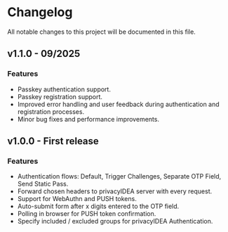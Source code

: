 # Changelog

All notable changes to this project will be documented in this file.

## v1.1.0 - 09/2025

### Features

- Passkey authentication support.
- Passkey registration support.
- Improved error handling and user feedback during authentication and registration processes.
- Minor bug fixes and performance improvements.

## v1.0.0 - First release

### Features

- Authentication flows: Default, Trigger Challenges, Separate OTP Field, Send Static Pass.
- Forward chosen headers to privacyIDEA server with every request.
- Support for WebAuthn and PUSH tokens.
- Auto-submit form after x digits entered to the OTP field.
- Polling in browser for PUSH token confirmation.
- Specify included / excluded groups for privacyIDEA Authentication.